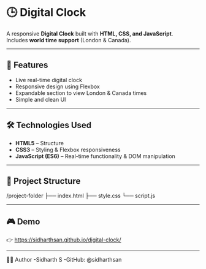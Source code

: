 # 🕒 Digital Clock

A responsive **Digital Clock** built with **HTML, CSS, and JavaScript**.  
Includes **world time support** (London & Canada).

---

## 🚀 Features
- Live real-time digital clock  
- Responsive design using Flexbox  
- Expandable section to view London & Canada times  
- Simple and clean UI  

---

## 🛠️ Technologies Used
- **HTML5** – Structure  
- **CSS3** – Styling & Flexbox responsiveness  
- **JavaScript (ES6)** – Real-time functionality & DOM manipulation  

---

## 📂 Project Structure
/project-folder
├── index.html
├── style.css
└── script.js

---

## 🎮 Demo
👉 https://sidharthsan.github.io/digital-clock/

---


👨‍💻 Author
-Sidharth S
-GitHub: @sidharthsan
